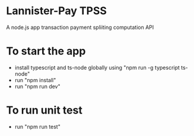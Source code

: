 # Lannister-Pay TPSS
A node.js app transaction payment spliiting computation API

# To start the app
- install typescript and ts-node globally using "npm run -g typescript ts-node"
- run "npm install"
- run "npm run dev"

# To run unit test
- run "npm run test"


